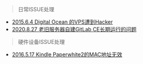 > 日常ISSUE处理

+ [2015.6.4  Digital Ocean 的VPS遭到Hacker](https://github.com/hashmaparraylist/Issue/tree/master/DO_649672)
+ [2020.8.27 老旧服务器自建GitLab CE长期运行的问题](https://github.com/hashmaparraylist/Issue/issues/3)

> 硬件设备ISSUE处理

+ [2016.5.17 Kindle Paperwhite2的MAC地址无效](https://github.com/hashmaparraylist/Issue/issues/2)
